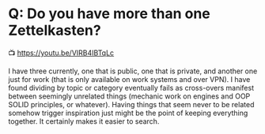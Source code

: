 # Q: Do you have more than one Zettelkasten?

📺 <https://youtu.be/VIRB4IBTqLc>

I have three currently, one that is public, one that is private, and
another one just for work (that is only available on work systems and
over VPN). I have found dividing by topic or category eventually fails
as cross-overs manifest between seemingly unrelated things (mechanic
work on engines and OOP SOLID principles, or whatever). Having things
that seem never to be related somehow trigger inspiration just might be
the point of keeping everything together. It certainly makes it easier to
search.
